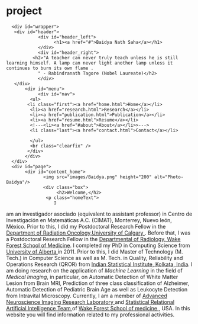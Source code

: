 # project

<!DOCTYPE html PUBLIC "-//W3C//DTD XHTML 1.0 Strict//EN" "http://www.w3.org/TR/xhtml1/DTD/xhtml1-strict.dtd">
<!--<!DOCTYPE html PUBLIC "-//W3C//DTD XHTML+RDFa 1.0//EN" "http://www.w3.org/MarkUp/DTD/xhtml-rdfa-1.dtd">-->
<html xmlns="http://www.w3.org/1999/xhtml">
<head>
<meta name="description" content="Baidya's website" />
<meta name="keywords" content="Baidya Nath, Saha, Wake Forest, University of Alberta, computer vision, image processing, Machine Learning, Pattern Recognition" />
<title>Baidya Nath Saha</title>
<meta http-equiv="content-type" content="text/html; charset=utf-8" />
<meta http-equiv="Cache-control" content="public"/>
<link rel="stylesheet" type="text/css" href="styles/styleNew.css" />
</head>
<body>

      <div id="wrapper">
	   <div id="header">
                <div id="header_left">
                      <h1><a href="#">Baidya Nath Saha</a></h1>
                </div>
                <div id="header_right">
		      <h2>"A teacher can never truly teach unless he is still learning himself. A lamp can never light another lamp unless it continues to burn its own flame .  
                " - Rabindranath Tagore (Nobel Laureate)</h2>
                </div>
	   </div>
           <div id="menu">
                <div id="nav"> 
		     <ul>
			<li class="first"><a href="home.html">Home</a></li>
			 <li><a href="research.html">Research</a></li>
			 <li><a href="publication.html">Publication</a></li>
			 <li><a href="resume.html">Resume</a></li>
			 <!---<li><a href="#about">About</a></li>>--->
			 <li class="last"><a href="contact.html">Contact</a></li>

		     </ul>
		     <br class="clearfix" />
	        </div>
           </div>
      </div>
      <div id="page">
           <div id="content_home">
                  <img src="images/Baidya.png" height="200" alt="Photo- Baidya"/>
                  <div class="box">
                       <h2>Welcome,</h2>
	               <p class="homeText">
	                  I
am <span class=SpellE>an</span> investigador asociado (<span class=SpellE>equivalent</span>
to <span class=SpellE>assistant</span> <span class=SpellE>professor</span>) in
Centro de Investigaci&oacute;n en Matem&aacute;ticas A.C. (CIMAT), Monterrey, Nuevo le&oacute;n, M&eacute;xico. Prior to this, I did my Postdoctoral Research Fellow in the <a
href="https://www.ucalgary.ca/rop/%20"> Department of Radiation Oncology,University of Calgary </span></a>. Before that,  I was a Postdoctoral Research Fellow in the <a onclick="target='_blank'" href="http://fmri.wfubmc.edu/"> Departmental of Radiology, Wake Forest School of Medicine</a>. I completed my PhD in Computing Science from 
					    <a onclick="target='_blank'" href="http://www.ualberta.ca/"> University of Alberta  </a> in 2011. Prior to this, I did Master of Technology (M. Tech.) in Computer Science as well as M. Tech. in Quality, Reliability and Operations Research (QROR) from <a onclick="target='_blank'" href="http://www.isical.ac.in">Indian Statistical Institute, Kolkata, India</a>.
                           I am doing research on the application of <i>Machine Learning</i> in the field of <i>Medical Imaging</i>, in particular, on Automatic Detection of White Matter Lesion from Brain MRI, Prediction of three class classification of Alzheimer, Automatic Detection of Pediatric Brain Age as well as Leukocyte Detection from Intravital Microscopy. Currently,
						   I am a member of <a onclick="target='_blank'" href="http://fmri.wfubmc.edu/"> Advanced Neuroscience Imaging Research Laboratory </a> and <a onclick="target='_blank'" href="http://tsi.wfubmc.edu/labs/strait/index.html"> Statistical Relational Artificial Intelligence Team </a> of <a onclick="target='_blank'" href="http://www.wakehealth.edu/Academic-Programs/">Wake Forest School of medicine </a>, USA. 
                           In this website you will find information related to my professional activities.
                       </p>    
                  </div>
           </div>
</body>
</html>
